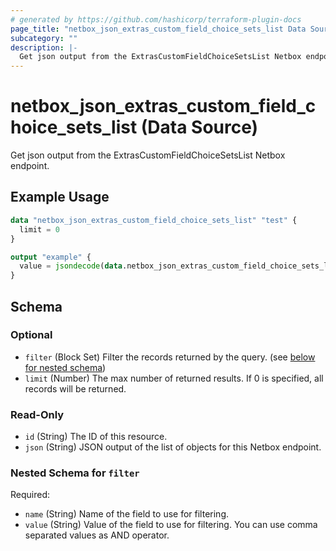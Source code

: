 ```yaml
---
# generated by https://github.com/hashicorp/terraform-plugin-docs
page_title: "netbox_json_extras_custom_field_choice_sets_list Data Source - netbox"
subcategory: ""
description: |-
  Get json output from the ExtrasCustomFieldChoiceSetsList Netbox endpoint.
---
```


# netbox_json_extras_custom_field_choice_sets_list (Data Source)

Get json output from the ExtrasCustomFieldChoiceSetsList Netbox endpoint.

## Example Usage

```terraform
data "netbox_json_extras_custom_field_choice_sets_list" "test" {
  limit = 0
}

output "example" {
  value = jsondecode(data.netbox_json_extras_custom_field_choice_sets_list.test.json)
}
```

<!-- schema generated by tfplugindocs -->
## Schema

### Optional

- `filter` (Block Set) Filter the records returned by the query. (see [below for nested schema](#nestedblock--filter))
- `limit` (Number) The max number of returned results. If 0 is specified, all records will be returned.

### Read-Only

- `id` (String) The ID of this resource.
- `json` (String) JSON output of the list of objects for this Netbox endpoint.

<a id="nestedblock--filter"></a>
### Nested Schema for `filter`

Required:

- `name` (String) Name of the field to use for filtering.
- `value` (String) Value of the field to use for filtering. You can use comma separated values as AND operator.
